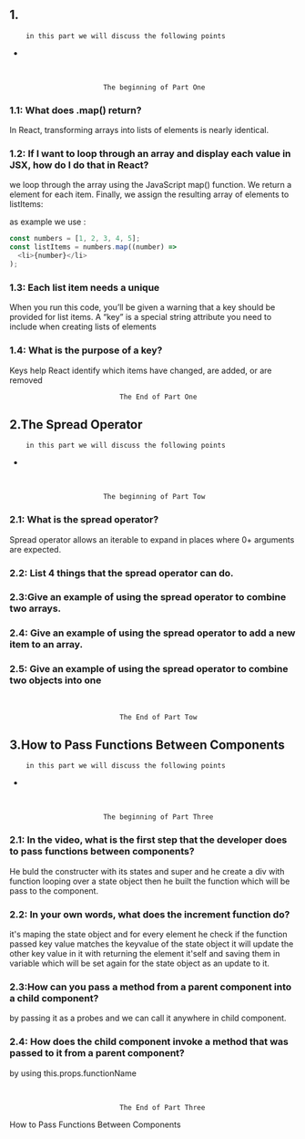 ## 1. 

        in this part we will discuss the following points


* 

<br/>

                           The beginning of Part One

### 1.1: What does .map() return?
In React, transforming arrays into lists of elements is nearly identical.
### 1.2: If I want to loop through an array and display each value in JSX, how do I do that in React?

we loop through the array using the JavaScript map() function. We return a element for each item. Finally, we assign the resulting array of elements to listItems:

   as example we use :
                                
```javascript
const numbers = [1, 2, 3, 4, 5];
const listItems = numbers.map((number) =>
  <li>{number}</li>
);
```
### 1.3: Each list item needs a unique
When you run this code, you’ll be given a warning that a key should be provided for list items. A “key” is a special string attribute you need to include when creating lists of elements
### 1.4: What is the purpose of a key?
Keys help React identify which items have changed, are added, or are removed
<br/>

    
                               The End of Part One


## 2.The Spread Operator

        in this part we will discuss the following points


* 

<br/>

                           The beginning of Part Tow

### 2.1: What is the spread operator? 
Spread operator allows an iterable to expand in places where 0+ arguments are expected.
### 2.2: List 4 things that the spread operator can do.
### 2.3:Give an example of using the spread operator to combine two arrays.
### 2.4: Give an example of using the spread operator to add a new item to an array.
### 2.5: Give an example of using the spread operator to combine two objects into one
<br/>

    
                               The End of Part Tow

## 3.How to Pass Functions Between Components

        in this part we will discuss the following points


* 

<br/>

                           The beginning of Part Three

### 2.1: In the video, what is the first step that the developer does to pass functions between components? 

He buld the constructer with its states and super 
and he create a div with function looping over a state object then he built the function which will be pass to the component.
### 2.2: In your own words, what does the increment function do?
it's maping the state object and for every element he check if the function passed key value matches the keyvalue of the state object it will update the other key value in it with returning the element it'self and saving them in variable which will be set again for the state object as an update to it.
### 2.3:How can you pass a method from a parent component into a child component?
by passing it as a probes and we can call it anywhere in child component.
### 2.4: How does the child component invoke a method that was passed to it from a parent component?
 by using this.props.functionName

<br/>

    
                               The End of Part Three
How to Pass Functions Between Components


